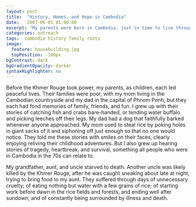 ```yaml
---
layout: post
title:  "History, Homes, and Hope in Cambodia"
date:   2007-06-01 01:00:00
excerpt: "My parents were born in Cambodia, just in time to live through some of the worst years of Cambodian history."
categories: outreach
tags:  cambodia history family roots
image:
  feature: housebuilding.jpg
  topPosition: -100px
bgContrast: dark
bgGradientOpacity: darker
syntaxHighlighter: no
---
```


Before the Khmer Rouge took power, my parents, as children, each led peaceful lives. Their families were poor, with my mom living in the Cambodian countryside and my dad in the capital of Phnom Penh, but they each had fond memories of family, friends, and fun. I grew up with their stories of catching fish and crabs bare-handed, or tending water buffalo and picking leeches off their legs. My dad had a dog that faithfully barked whenever anyone approached. My mom used to steal rice by poking holes in giant sacks of it and siphoning off just enough so that no one would notice. They told me these stories with smiles on their faces, clearly enjoying reliving their childhood adventures. But I also grew up hearing stories of tragedy, heartbreak, and survival, something all people who were in Cambodia in the 70s can relate to.

My grandfather, aunt, and uncle starved to death. Another uncle was likely killed by the Khmer Rouge, after he was caught sneaking about late at night, trying to bring food to my aunt. They suffered through days of unnecessary cruelty; of eating nothing but water with a few grains of rice; of starting work before dawn in the rice fields and forests, and ending well after sundown; and of constantly being surrounded by illness and death. 
